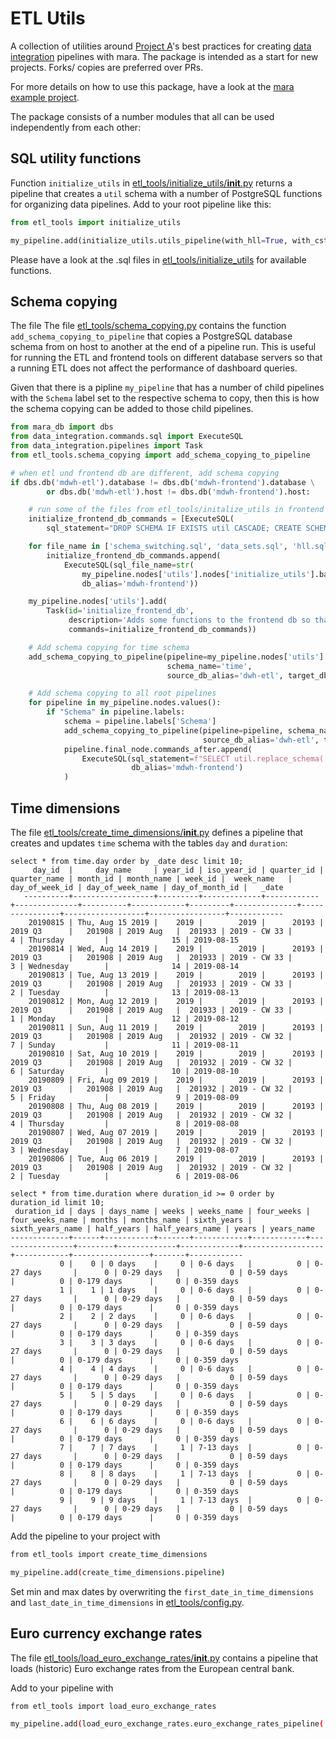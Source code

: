 # ETL Utils

A collection of utilities around [Project A](https://project-a.com/)'s best practices for creating [data integration](https://github.com/mara/data-integration) pipelines with mara. The package is intended as a start for new projects. Forks/ copies are preferred over PRs.

For more details on how to use this package, have a look at the [mara example project](https://github.com/mara/mara-example-project).


The package consists of a number modules that all can be used independently from each other:

## SQL utility functions

Function `initialize_utils` in [etl_tools/initialize_utils/__init__.py](etl_tools/initialize_utils/__init__.py) returns a pipeline that creates a `util` schema with a number of PostgreSQL functions for organizing data pipelines. Add to your root pipeline like this:

```python
from etl_tools import initialize_utils

my_pipeline.add(initialize_utils.utils_pipeline(with_hll=True, with_cstore_fdw=True))
```

Please have a look at the .sql files in [etl_tools/initialize_utils](etl_tools/initialize_utils) for available functions.


## Schema copying

The file The file [etl_tools/schema_copying.py](etl_tools/schema_copying.py) contains the function `add_schema_copying_to_pipeline` that copies a PostgreSQL database schema from on host to another at the end of a pipeline run. This is useful for running the ETL and frontend tools on different database servers so that a running ETL does not affect the performance of dashboard queries.


Given that there is a pipline `my_pipeline` that has a number of child pipelines with the `Schema` label set to the respective schema to copy, then this is how the schema copying can be added to those child pipelines.

```python
from mara_db import dbs
from data_integration.commands.sql import ExecuteSQL
from data_integration.pipelines import Task
from etl_tools.schema_copying import add_schema_copying_to_pipeline

# when etl und frontend db are different, add schema copying
if dbs.db('mdwh-etl').database != dbs.db('mdwh-frontend').database \
        or dbs.db('mdwh-etl').host != dbs.db('mdwh-frontend').host:

    # run some of the files from etl_tools/initalize_utils in frontend db
    initialize_frontend_db_commands = [ExecuteSQL(
        sql_statement="DROP SCHEMA IF EXISTS util CASCADE; CREATE SCHEMA util;", db_alias='mdwh-frontend')]

    for file_name in ['schema_switching.sql', 'data_sets.sql', 'hll.sql', 'cstore_fdw.sql']:
        initialize_frontend_db_commands.append(
            ExecuteSQL(sql_file_name=str(
                my_pipeline.nodes['utils'].nodes['initialize_utils'].base_path() / file_name),
                db_alias='mdwh-frontend'))

    my_pipeline.nodes['utils'].add(
        Task(id='initialize_frontend_db',
             description='Adds some functions to the frontend db so that schema copying works',
             commands=initialize_frontend_db_commands))

    # Add schema copying for time schema
    add_schema_copying_to_pipeline(pipeline=my_pipeline.nodes['utils'].nodes['create_time_dimensions'],
                                   schema_name='time',
                                   source_db_alias='dwh-etl', target_db_alias='dwh-frontend')

    # Add schema copying to all root pipelines
    for pipeline in my_pipeline.nodes.values():
        if "Schema" in pipeline.labels:
            schema = pipeline.labels['Schema']
            add_schema_copying_to_pipeline(pipeline=pipeline, schema_name=schema + '_next',
                                           source_db_alias='dwh-etl', target_db_alias='dwh-frontend')
            pipeline.final_node.commands_after.append(
                ExecuteSQL(sql_statement=f"SELECT util.replace_schema('{schema}', '{schema}_next')",
                           db_alias='mdwh-frontend')
            )
```
 

## Time dimensions

The file [etl_tools/create_time_dimensions/__init__.py](etl_tools/create_time_dimensions/__init__.py) defines a pipeline that creates and updates `time` schema with the tables `day` and `duration`:

```
select * from time.day order by _date desc limit 10;
     day_id  |     day_name     | year_id | iso_year_id | quarter_id | quarter_name | month_id | month_name | week_id |  week_name   | day_of_week_id | day_of_week_name | day_of_month_id |   _date    
   ----------+------------------+---------+-------------+------------+--------------+----------+------------+---------+--------------+----------------+------------------+-----------------+------------
    20190815 | Thu, Aug 15 2019 |    2019 |        2019 |      20193 | 2019 Q3      |   201908 | 2019 Aug   |  201933 | 2019 - CW 33 |              4 | Thursday         |              15 | 2019-08-15
    20190814 | Wed, Aug 14 2019 |    2019 |        2019 |      20193 | 2019 Q3      |   201908 | 2019 Aug   |  201933 | 2019 - CW 33 |              3 | Wednesday        |              14 | 2019-08-14
    20190813 | Tue, Aug 13 2019 |    2019 |        2019 |      20193 | 2019 Q3      |   201908 | 2019 Aug   |  201933 | 2019 - CW 33 |              2 | Tuesday          |              13 | 2019-08-13
    20190812 | Mon, Aug 12 2019 |    2019 |        2019 |      20193 | 2019 Q3      |   201908 | 2019 Aug   |  201933 | 2019 - CW 33 |              1 | Monday           |              12 | 2019-08-12
    20190811 | Sun, Aug 11 2019 |    2019 |        2019 |      20193 | 2019 Q3      |   201908 | 2019 Aug   |  201932 | 2019 - CW 32 |              7 | Sunday           |              11 | 2019-08-11
    20190810 | Sat, Aug 10 2019 |    2019 |        2019 |      20193 | 2019 Q3      |   201908 | 2019 Aug   |  201932 | 2019 - CW 32 |              6 | Saturday         |              10 | 2019-08-10
    20190809 | Fri, Aug 09 2019 |    2019 |        2019 |      20193 | 2019 Q3      |   201908 | 2019 Aug   |  201932 | 2019 - CW 32 |              5 | Friday           |               9 | 2019-08-09
    20190808 | Thu, Aug 08 2019 |    2019 |        2019 |      20193 | 2019 Q3      |   201908 | 2019 Aug   |  201932 | 2019 - CW 32 |              4 | Thursday         |               8 | 2019-08-08
    20190807 | Wed, Aug 07 2019 |    2019 |        2019 |      20193 | 2019 Q3      |   201908 | 2019 Aug   |  201932 | 2019 - CW 32 |              3 | Wednesday        |               7 | 2019-08-07
    20190806 | Tue, Aug 06 2019 |    2019 |        2019 |      20193 | 2019 Q3      |   201908 | 2019 Aug   |  201932 | 2019 - CW 32 |              2 | Tuesday          |               6 | 2019-08-06
```

```
select * from time.duration where duration_id >= 0 order by duration_id limit 10;
 duration_id | days | days_name | weeks | weeks_name | four_weeks | four_weeks_name | months | months_name | sixth_years | sixth_years_name | half_years | half_years_name | years | years_name 
-------------+------+-----------+-------+------------+------------+-----------------+--------+-------------+-------------+------------------+------------+-----------------+-------+------------
           0 |    0 | 0 days    |     0 | 0-6 days   |          0 | 0-27 days       |      0 | 0-29 days   |           0 | 0-59 days        |          0 | 0-179 days      |     0 | 0-359 days
           1 |    1 | 1 days    |     0 | 0-6 days   |          0 | 0-27 days       |      0 | 0-29 days   |           0 | 0-59 days        |          0 | 0-179 days      |     0 | 0-359 days
           2 |    2 | 2 days    |     0 | 0-6 days   |          0 | 0-27 days       |      0 | 0-29 days   |           0 | 0-59 days        |          0 | 0-179 days      |     0 | 0-359 days
           3 |    3 | 3 days    |     0 | 0-6 days   |          0 | 0-27 days       |      0 | 0-29 days   |           0 | 0-59 days        |          0 | 0-179 days      |     0 | 0-359 days
           4 |    4 | 4 days    |     0 | 0-6 days   |          0 | 0-27 days       |      0 | 0-29 days   |           0 | 0-59 days        |          0 | 0-179 days      |     0 | 0-359 days
           5 |    5 | 5 days    |     0 | 0-6 days   |          0 | 0-27 days       |      0 | 0-29 days   |           0 | 0-59 days        |          0 | 0-179 days      |     0 | 0-359 days
           6 |    6 | 6 days    |     0 | 0-6 days   |          0 | 0-27 days       |      0 | 0-29 days   |           0 | 0-59 days        |          0 | 0-179 days      |     0 | 0-359 days
           7 |    7 | 7 days    |     1 | 7-13 days  |          0 | 0-27 days       |      0 | 0-29 days   |           0 | 0-59 days        |          0 | 0-179 days      |     0 | 0-359 days
           8 |    8 | 8 days    |     1 | 7-13 days  |          0 | 0-27 days       |      0 | 0-29 days   |           0 | 0-59 days        |          0 | 0-179 days      |     0 | 0-359 days
           9 |    9 | 9 days    |     1 | 7-13 days  |          0 | 0-27 days       |      0 | 0-29 days   |           0 | 0-59 days        |          0 | 0-179 days      |     0 | 0-359 days

```

Add the pipeline to your project with 

```bash
from etl_tools import create_time_dimensions

my_pipeline.add(create_time_dimensions.pipeline)
```

Set min and max dates by overwriting the `first_date_in_time_dimensions` and `last_date_in_time_dimensions` in [etl_tools/config.py](etl_tools/config.py).


## Euro currency exchange rates

The file [etl_tools/load_euro_exchange_rates/__init__.py](etl_tools/create_time_dimensions/__init__.py) contains a pipeline that loads (historic) Euro exchange rates from the European central bank. 


Add to your pipeline with 

```bash
from etl_tools import load_euro_exchange_rates

my_pipeline.add(load_euro_exchange_rates.euro_exchange_rates_pipeline('db-alias'))
```



